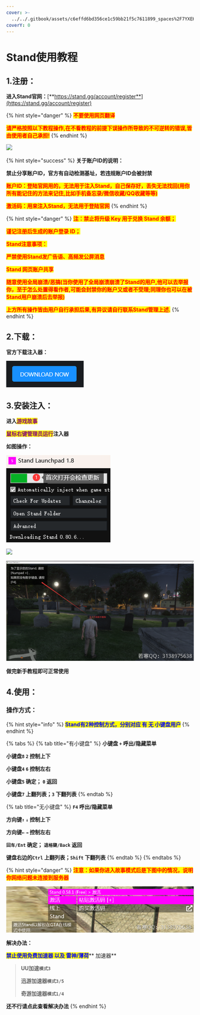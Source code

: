```yaml
---
cover: >-
  ../../.gitbook/assets/c6effd6bd356ce1c59bb21f5c7611899_spaces%2F7YXEHggLzaiKwZjRSOD4%2Fuploads%2FcicDvcWrd1lMODtysBlF%2FStandGlitchFav2_alt=media&token=77660bf7-2d69-466b-8b00-b1ccfd7f7b00.png
coverY: 0
---
```


# Stand使用教程

## 1.注册：

**进入Stand官网：**[**https://stand.gg/account/register**](https://stand.gg/account/register)

{% hint style="danger" %}
<mark style="color:red;">**不要使用网页翻译**</mark>

<mark style="color:red;">**请严格按照以下教程操作,在不看教程的前提下误操作所导致的不可逆转的错误,皆由使用者自己承担!**</mark>
{% endhint %}

![](../../.gitbook/assets/bdc1caad7fff284330ffba7d60270500\_spaces%2F7YXEHggLzaiKwZjRSOD4%2Fuploads%2FeLdoTDrfkxFQ25jm9TTM%2FStand%E5%88%9B%E5%BB%BAID\_alt=media\&token=b53d464f-b717-4869-98b9-6392d8da343e.png)

{% hint style="success" %}
**关于账户ID的说明：**

**禁止分享账户ID，官方有自动检测基址，若违规账户ID会被封禁**

<mark style="color:red;">**账户ID：登陆官网用的，无法用于注入Stand，自己保存好，丢失无法找回(用你所有能记住的方法来记住,比如手机备忘录/微信收藏/QQ收藏等等)**</mark>

<mark style="color:red;">**激活码：用来注入Stand，无法用于登陆官网**</mark>
{% endhint %}

{% hint style="danger" %}
<mark style="color:red;">**注：禁止将升级 Key 用于兑换 Stand 余额；**</mark>

<mark style="color:red;">**谨记注册后生成的账户登录 ID；**</mark>

<mark style="color:red;">**Stand注意事项：**</mark>

<mark style="color:red;">**严禁使用Stand发广告语、高频发公屏消息**</mark>

<mark style="color:red;">**Stand 网页账户共享**</mark>

<mark style="color:red;">**随意使用全局崩溃/恶搞(当你使用了全局崩溃崩溃了Stand的用户,他可以去举报你，至于怎么处置得看作者,可能会封禁你的账户又或者不受理;同理你也可以在被Stand用户崩溃后去举报)**</mark>

<mark style="color:red;">**上方所有操作皆由用户自行承担后果,有异议请自行联系Stand管理上述.**</mark>
{% endhint %}

## **2.下载：**

**官方下载注入器：**

****![](<../../.gitbook/assets/image (23) (1).png>)****

## **3.安装注入：**

**进入**<mark style="color:purple;">**游戏故事**</mark>

<mark style="color:purple;">**鼠标右键管理员运行**</mark>**注入器**

**如图操作：**

![](<../../.gitbook/assets/image (35).png>)

![](../../.gitbook/assets/spaces%2F7YXEHggLzaiKwZjRSOD4%2Fuploads%2F5Sh6Wyksq2Zl5CwSs31Q%2FStand%E5%AE%98%E7%BD%91%E5%90%AF%E5%8A%A8%E5%99%A8%E4%B8%AD%E6%96%87%E6%B3%A8%E8%A7%A3.png)

![](<../../.gitbook/assets/image (19).png>)

**做完新手教程即可正常使用**

## **4.使用：**

### **操作方式：**

{% hint style="info" %}
<mark style="color:blue;">**Stand有2种控制方式，分别对应 有 无 小键盘用户**</mark>
{% endhint %}

{% tabs %}
{% tab title="有小键盘" %}
**小键盘 `+`  呼出/隐藏菜单**

**小键盘`8`  `2` 控制上下**

**小键盘`4`  `6` 控制左右**

**小键盘`5` 确定； `0` 返回**

**小键盘`7` 上翻列表；`3` 下翻列表**
{% endtab %}

{% tab title="无小键盘" %}
**`F4` 呼出/隐藏菜单**

**方向键`↑`  `↓` 控制上下**

**方向键`←`  `→` 控制左右**

**`回车/Ent` 确定； `退格键/Back` 返回**

**键盘右边的`Ctrl` 上翻列表；`Shift` 下翻列表**
{% endtab %}
{% endtabs %}

{% hint style="danger" %}
<mark style="color:red;">**注意：如果你进入故事模式后是下图中的情况，说明你网络问题未连接到服务器**</mark>

****![](<../../.gitbook/assets/image (58).png>)****

**解决办法：**

<mark style="color:blue;">**禁止使用免费加速器 以及 雷神/薄荷**</mark>** 加速器**

> **UU加速`模式3`**
>
> **迅游加速器`模式3/5`**
>
> **奇游加速器`模式1/4`**

**还不行请点此查看解决办法**
{% endhint %}
